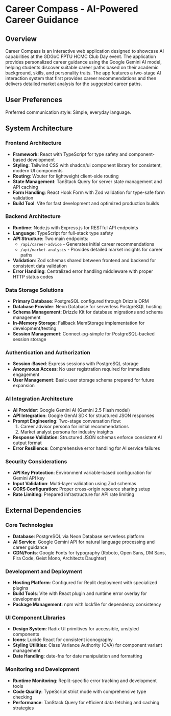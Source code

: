 # Career Compass - AI-Powered Career Guidance

## Overview

Career Compass is an interactive web application designed to showcase AI capabilities at the GDGoC FPTU HCMC Club Day event. The application provides personalized career guidance using the Google Gemini AI model, helping students discover suitable career paths based on their academic background, skills, and personality traits. The app features a two-stage AI interaction system that first provides career recommendations and then delivers detailed market analysis for the suggested career paths.

## User Preferences

Preferred communication style: Simple, everyday language.

## System Architecture

### Frontend Architecture
- **Framework**: React with TypeScript for type safety and component-based development
- **Styling**: Tailwind CSS with shadcn/ui component library for consistent, modern UI components
- **Routing**: Wouter for lightweight client-side routing
- **State Management**: TanStack Query for server state management and API caching
- **Form Handling**: React Hook Form with Zod validation for type-safe form validation
- **Build Tool**: Vite for fast development and optimized production builds

### Backend Architecture
- **Runtime**: Node.js with Express.js for RESTful API endpoints
- **Language**: TypeScript for full-stack type safety
- **API Structure**: Two main endpoints:
  - `/api/career-advice` - Generates initial career recommendations
  - `/api/market-analysis` - Provides detailed market insights for career paths
- **Validation**: Zod schemas shared between frontend and backend for consistent data validation
- **Error Handling**: Centralized error handling middleware with proper HTTP status codes

### Data Storage Solutions
- **Primary Database**: PostgreSQL configured through Drizzle ORM
- **Database Provider**: Neon Database for serverless PostgreSQL hosting
- **Schema Management**: Drizzle Kit for database migrations and schema management
- **In-Memory Storage**: Fallback MemStorage implementation for development/testing
- **Session Management**: Connect-pg-simple for PostgreSQL-backed session storage

### Authentication and Authorization
- **Session-Based**: Express sessions with PostgreSQL storage
- **Anonymous Access**: No user registration required for immediate engagement
- **User Management**: Basic user storage schema prepared for future expansion

### AI Integration Architecture
- **AI Provider**: Google Gemini AI (Gemini 2.5 Flash model)
- **API Integration**: Google GenAI SDK for structured JSON responses
- **Prompt Engineering**: Two-stage conversation flow:
  1. Career advisor persona for initial recommendations
  2. Market analyst persona for industry insights
- **Response Validation**: Structured JSON schemas enforce consistent AI output format
- **Error Resilience**: Comprehensive error handling for AI service failures

### Security Considerations
- **API Key Protection**: Environment variable-based configuration for Gemini API key
- **Input Validation**: Multi-layer validation using Zod schemas
- **CORS Configuration**: Proper cross-origin resource sharing setup
- **Rate Limiting**: Prepared infrastructure for API rate limiting

## External Dependencies

### Core Technologies
- **Database**: PostgreSQL via Neon Database serverless platform
- **AI Service**: Google Gemini API for natural language processing and career guidance
- **CDN/Fonts**: Google Fonts for typography (Roboto, Open Sans, DM Sans, Fira Code, Geist Mono, Architects Daughter)

### Development and Deployment
- **Hosting Platform**: Configured for Replit deployment with specialized plugins
- **Build Tools**: Vite with React plugin and runtime error overlay for development
- **Package Management**: npm with lockfile for dependency consistency

### UI Component Libraries
- **Design System**: Radix UI primitives for accessible, unstyled components
- **Icons**: Lucide React for consistent iconography
- **Styling Utilities**: Class Variance Authority (CVA) for component variant management
- **Date Handling**: date-fns for date manipulation and formatting

### Monitoring and Development
- **Runtime Monitoring**: Replit-specific error tracking and development tools
- **Code Quality**: TypeScript strict mode with comprehensive type checking
- **Performance**: TanStack Query for efficient data fetching and caching strategies